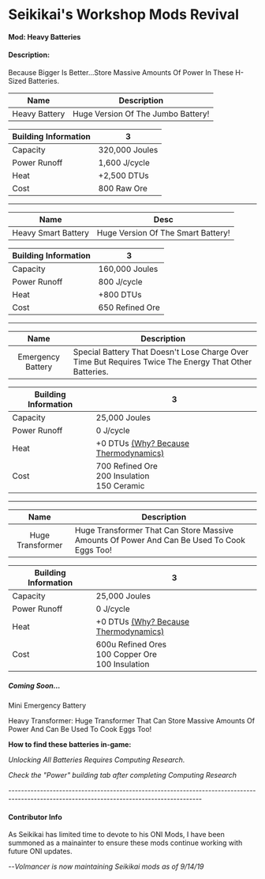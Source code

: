 # Seikikai's Workshop Mods Revival



#### Mod: Heavy Batteries

#### Description:  

  Because Bigger Is Better...Store Massive Amounts Of Power In These H-Sized Batteries.





|     Name      | Description                        |
| :-----------: | ---------------------------------- |
| Heavy Battery | Huge Version Of The Jumbo Battery! |

| Building Information | 3              |
| -------------------- | -------------- |
| Capacity             | 320,000 Joules |
| Power Runoff         | 1,600 J/cycle  |
| Heat                 | +2,500 DTUs    |
| Cost                 | 800 Raw Ore    |

--------------------

|        Name         | Desc                               |
| :-----------------: | ---------------------------------- |
| Heavy Smart Battery | Huge Version Of The Smart Battery! |

| Building Information | 3               |
| -------------------- | --------------- |
| Capacity             | 160,000 Joules  |
| Power Runoff         | 800 J/cycle     |
| Heat                 | +800 DTUs       |
| Cost                 | 650 Refined Ore |

--------------------

|       Name        | Description                                                  |
| :---------------: | ------------------------------------------------------------ |
| Emergency Battery | Special Battery That Doesn't Lose Charge Over Time But Requires Twice The Energy That Other Batteries. |

| Building Information | 3                                                    |
| -------------------- | ---------------------------------------------------- |
| Capacity             | 25,000 Joules                                        |
| Power Runoff         | 0 J/cycle                                            |
| Heat                 | +0 DTUs <u>(Why? Because Thermodynamics)</u>         |
| Cost                 | 700 Refined Ore<br />200 Insulation<br />150 Ceramic |

--------

|       Name       | Description                                                  |
| :--------------: | ------------------------------------------------------------ |
| Huge Transformer | Huge Transformer That Can Store Massive Amounts Of Power And Can Be Used To Cook Eggs Too! |

| Building Information | 3                                                          |
| -------------------- | ---------------------------------------------------------- |
| Capacity             | 25,000 Joules                                              |
| Power Runoff         | 0 J/cycle                                                  |
| Heat                 | +0 DTUs <u>(Why? Because Thermodynamics)</u>               |
| Cost                 | 600u Refined Ores <br />100 Copper Ore<br />100 Insulation |







##### Coming Soon...

Mini Emergency Battery

Heavy Transformer:
Huge Transformer That Can Store Massive Amounts Of Power And Can Be Used To Cook Eggs Too!


**How to find these batteries in-game:**

*Unlocking All Batteries Requires Computing Research.*  

*Check the "Power" building tab after completing Computing Research*

\-------------------------------------------------------------------------------------------------------------------------------------------



#### Contributor Info 

As Seikikai has limited time to devote to his ONI Mods, I have been summoned as a mainainter to ensure these mods continue working with future ONI updates. 

--*Volmancer is now maintaining Seikikai mods as of 9/14/19* 